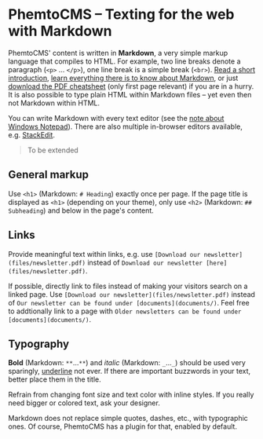 # PhemtoCMS &ndash; Texting for the web with Markdown

PhemtoCMS' content is written in **Markdown**, a very simple markup language that compiles to HTML. For example, two line breaks denote a paragraph (`<p>` &hellip; `</p>`), one line break is a simple break (`<br>`). [Read a short introduction](https://en.wikipedia.org/wiki/Markdown), [learn everything there is to know about Markdown](https://daringfireball.net/projects/markdown/), or just [download the PDF cheatsheet](https://guides.github.com/pdfs/markdown-cheatsheet-online.pdf) (only first page relevant) if you are in a hurry. It is also possible to type plain HTML within Markdown files &ndash; yet even then not Markdown within HTML.

You can write Markdown with every text editor (see the [note about Windows Notepad](introduction.en.md#note-about-notepad)). There are also multiple in-browser editors available, e.g. [StackEdit](https://stackedit.io/editor).

> To be extended

## General markup

Use `<h1>` (Markdown: `# Heading`) exactly once per page. If the page title is displayed as `<h1>` (depending on your theme), only use `<h2>` (Markdown: `## Subheading`) and below in the page's content.

## Links

Provide meaningful text within links, e.g. use `[Download our newsletter](files/newsletter.pdf)` instead of `Download our newsletter [here](files/newsletter.pdf)`.

If possible, directly link to files instead of making your visitors search on a linked page. Use `[Download our newsletter](files/newsletter.pdf)` instead of `Our newsletter can be found under [documents](documents/)`. Feel free to addtionally link to a page with `Older newsletters can be found under [documents](documents/)`.

## Typography

**Bold** (Markdown: `**`&hellip;`**`) and _italic_ (Markdown: `_`&hellip;`_`) should be used very sparingly, <u>underline</u> not ever. If there are important buzzwords in your text, better place them in the title.

Refrain from changing font size and text color with inline styles. If you really need bigger or colored text, ask your designer.

Markdown does not replace simple quotes, dashes, etc., with typographic ones. Of course, PhemtoCMS has a plugin for that, enabled by default.
